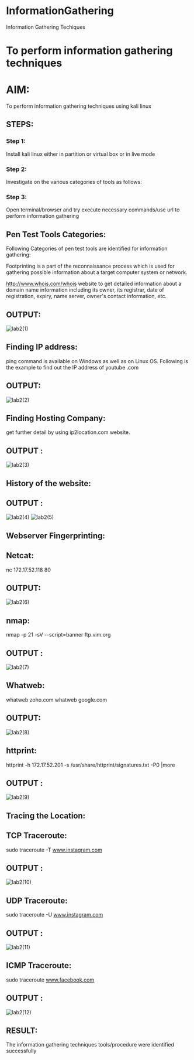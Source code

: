 # InformationGathering
Information Gathering Techiques

# To perform information gathering techniques

# AIM:

To perform information gathering techniques using kali linux 

## STEPS:

### Step 1:

Install kali linux either in partition or virtual box or in live mode

### Step 2:

Investigate on the various categories of tools as follows:

### Step 3:
Open terminal/browser and try execute necessary commands/use url to perform information gathering

## Pen Test Tools Categories:
Following Categories of pen test tools are identified for information gathering:

Footprinting is a part of the reconnaissance process which is used for gathering possible information about a target computer system or network.

http://www.whois.com/whois website to get detailed information about a domain name information including its owner, its registrar, date of registration, expiry, name server, owner's contact information, etc.

## OUTPUT:
![lab2(1)](https://github.com/user-attachments/assets/6ee7fcc2-15e6-4228-b317-11817afd362d)
## Finding IP address:
ping command is available on Windows as well as on Linux OS. Following is the example to find out the IP address of youtube .com

## OUTPUT:
![lab2(2)](https://github.com/user-attachments/assets/27253a7b-4b4a-4f36-956d-227798f67a1d)

## Finding Hosting Company:
get further detail by using ip2location.com website.
## OUTPUT :
![lab2(3)](https://github.com/user-attachments/assets/b6c960dc-c7e4-4ec9-8658-efda2f1b125b)
## History of the website:
## OUTPUT :
![lab2(4)](https://github.com/user-attachments/assets/e4e12ae6-3543-4c00-920a-bc7f0174ae9c)
![lab2(5)](https://github.com/user-attachments/assets/c4d933a9-87b6-444f-b8ff-a4d08a2a5841)

## Webserver Fingerprinting:
## Netcat:
nc 172.17.52.118 80

## OUTPUT:
![lab2(6)](https://github.com/user-attachments/assets/6b791439-bf3a-4ae8-ad6f-7afcf1731e1e)

## nmap:

nmap -p 21 -sV --script=banner ftp.vim.org
## OUTPUT :
![lab2(7)](https://github.com/user-attachments/assets/8da40585-0baf-4a01-b24a-a6a0cf9d059f)

## Whatweb:
whatweb zoho.com
whatweb google.com
## OUTPUT:
![lab2(8)](https://github.com/user-attachments/assets/acc7bff5-f5d2-4631-8906-128fbcb8a48e)

## httprint:
httprint -h 172.17.52.201 -s /usr/share/httprint/signatures.txt -P0 |more
## OUTPUT :
![lab2(9)](https://github.com/user-attachments/assets/ab3f61a1-c3f7-4787-8c4a-cc92f2b65b9d)

## Tracing the Location:
## TCP Traceroute:
sudo traceroute -T www.instagram.com
## OUTPUT :
![lab2(10)](https://github.com/user-attachments/assets/f9d38703-0eae-42b6-b0b0-02a6b909fa6a)

## UDP Traceroute:
sudo traceroute -U www.instagram.com
## OUTPUT :
![lab2(11)](https://github.com/user-attachments/assets/8a4b99b0-e2ea-41a0-944e-3508707777ca)
## ICMP Traceroute:
sudo traceroute  www.facebook.com
## OUTPUT :
![lab2(12)](https://github.com/user-attachments/assets/85f3b2bb-ef9f-441e-8af3-85392624d266)
## RESULT:
The information gathering techniques tools/procedure were  identified successfully
